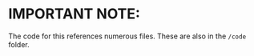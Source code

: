 # IMPORTANT NOTE:
The code for this references numerous files. These are also in the `/code` folder.
